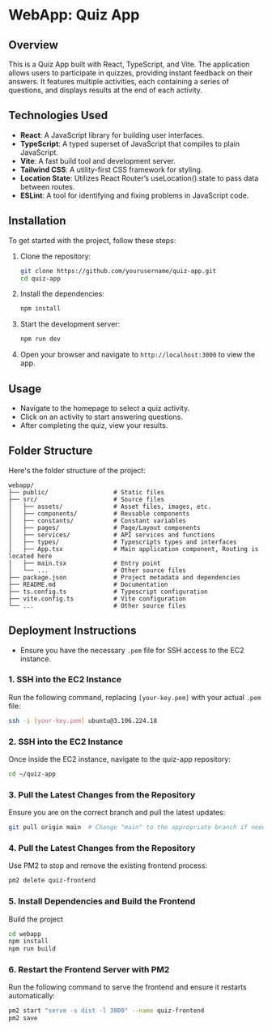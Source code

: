 # WebApp: Quiz App

## Overview

This is a Quiz App built with React, TypeScript, and Vite. The application allows users to participate in quizzes, providing instant feedback on their answers. It features multiple activities, each containing a series of questions, and displays results at the end of each activity.

## Technologies Used

- **React**: A JavaScript library for building user interfaces.
- **TypeScript**: A typed superset of JavaScript that compiles to plain JavaScript.
- **Vite**: A fast build tool and development server.
- **Tailwind CSS**: A utility-first CSS framework for styling.
- **Location State**: Utilizes React Router’s useLocation().state to pass data between routes.
- **ESLint**: A tool for identifying and fixing problems in JavaScript code.

## Installation

To get started with the project, follow these steps:

1. Clone the repository:

   ```bash
   git clone https://github.com/yourusername/quiz-app.git
   cd quiz-app
   ```

2. Install the dependencies:

   ```bash
   npm install
   ```

3. Start the development server:

   ```bash
   npm run dev
   ```

4. Open your browser and navigate to `http://localhost:3000` to view the app.

## Usage

- Navigate to the homepage to select a quiz activity.
- Click on an activity to start answering questions.
- After completing the quiz, view your results.

## Folder Structure

Here's the folder structure of the project:

```
webapp/
├── public/                  # Static files
├── src/                     # Source files
│   ├── assets/              # Asset files, images, etc.
│   ├── components/          # Reusable components
│   ├── constants/           # Constant variables
│   ├── pages/               # Page/Layout components
│   ├── services/            # API services and functions
│   ├── types/               # Typescripts types and interfaces
│   ├── App.tsx              # Main application component, Routing is located here
│   ├── main.tsx             # Entry point
│   └── ...                  # Other source files
├── package.json             # Project metadata and dependencies
├── README.md                # Documentation
├── ts.config.ts             # Typescript configuration
├── vite.config.ts           # Vite configuration
└── ...                      # Other source files
```

## Deployment Instructions

- Ensure you have the necessary `.pem` file for SSH access to the EC2 instance.

### 1. SSH into the EC2 Instance

Run the following command, replacing `[your-key.pem]` with your actual `.pem` file:

```sh
ssh -i [your-key.pem] ubuntu@3.106.224.18
```

### 2. SSH into the EC2 Instance

Once inside the EC2 instance, navigate to the quiz-app repository:

```sh
cd ~/quiz-app
```

### 3. Pull the Latest Changes from the Repository

Ensure you are on the correct branch and pull the latest updates:

```sh
git pull origin main  # Change "main" to the appropriate branch if needed
```

### 4. Pull the Latest Changes from the Repository

Use PM2 to stop and remove the existing frontend process:

```sh
pm2 delete quiz-frontend
```

### 5. Install Dependencies and Build the Frontend

Build the project

```sh
cd webapp
npm install
npm run build
```

### 6. Restart the Frontend Server with PM2

Run the following command to serve the frontend and ensure it restarts automatically:

```sh
pm2 start "serve -s dist -l 3000" --name quiz-frontend
pm2 save
```
